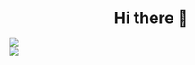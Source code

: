 <h1 align="center">Hi there 👋</h1>
<img src="https://github-readme-stats.vercel.app/api?username=AndaMiro&bg_color=1c1c1c&title_color=a3a3a3&text_color=15ff00&hide_border=true&show_icons=true&icon_color=a3a3a3" />
</br>
<img src="https://github-readme-stats.vercel.app/api/top-langs/?username=AndaMiro&layout=compact&bg_color=1c1c1c&title_color=a3a3a3&text_color=15ff00&hide_border=true&show_icons=true" />

<!--
**AndaMiro/AndaMiro** is a ✨ _special_ ✨ repository because its `README.md` (this file) appears on your GitHub profile.

Here are some ideas to get you started:

- 🔭 I’m currently working on ...
- 🌱 I’m currently learning ...
- 👯 I’m looking to collaborate on ...
- 🤔 I’m looking for help with ...
- 💬 Ask me about ...
- 📫 How to reach me: ...
- 😄 Pronouns: ...
- ⚡ Fun fact: ...
-->
